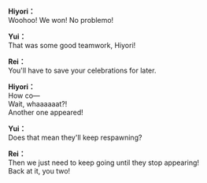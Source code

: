 # 

  
**Hiyori：**  
Woohoo! We won! No problemo!  
  
**Yui：**  
That was some good teamwork, Hiyori!  
  
**Rei：**  
You'll have to save your celebrations for later.  
  
**Hiyori：**  
How co—  
Wait, whaaaaaat?!  
Another one appeared!  
  
**Yui：**  
Does that mean they'll keep respawning?  
  
**Rei：**  
Then we just need to keep going until they stop appearing!  
Back at it, you two!  
